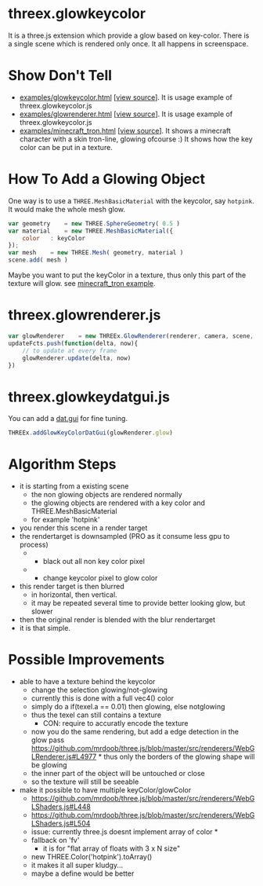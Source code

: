 threex.glowkeycolor
===================

It is a three.js extension which provide a glow based on key-color.
There is a single scene which is rendered only once.
It all happens in screenspace.

Show Don't Tell
===============
* [examples/glowkeycolor.html](http://jeromeetienne.github.io/threex.glowkeycolor/examples/glowkeycolor.html) \[[view source](https://github.com/jeromeetienne/threex.glowkeycolor/blob/master/examples/glowkeycolor.html)\].
It is usage example of threex.glowkeycolor.js
* [examples/glowrenderer.html](http://jeromeetienne.github.io/threex.glowkeycolor/examples/glowrenderer.html) \[[view source](https://github.com/jeromeetienne/threex.glowkeycolor/blob/master/examples/glowrenderer.html)\].
It is usage example of threex.glowkeycolor.js
* [examples/minecraft_tron.html](http://jeromeetienne.github.io/threex.glowkeycolor/examples/minecraft_tron.html) \[[view source](https://github.com/jeromeetienne/threex.glowkeycolor/blob/master/examples/minecraft_tron.html)\].
It shows a minecraft character with a skin tron-line, glowing ofcourse :)
It shows how the key color can be put in a texture.

How To Add a Glowing Object
===========================

One way is to use a ```THREE.MeshBasicMaterial``` with the keycolor, say ```hotpink```.
It would make the whole mesh glow.

```javascript
var geometry	= new THREE.SphereGeometry( 0.5 )
var material	= new THREE.MeshBasicMaterial({
	color	: keyColor
});
var mesh	= new THREE.Mesh( geometry, material )
scene.add( mesh )
```

Maybe you want to put the keyColor in a texture, thus only this part of the texture will 
glow. see [minecraft_tron example](https://github.com/jeromeetienne/threex.glowkeycolor/blob/master/examples/minecraft_tron.html).

threex.glowrenderer.js
======================

```javascript
var glowRenderer	= new THREEx.GlowRenderer(renderer, camera, scene, keyColor, glowColor)
updateFcts.push(function(delta, now){
	// to update at every frame
	glowRenderer.update(delta, now)
})
```

threex.glowkeydatgui.js
=======================

You can add a [dat.gui](https://code.google.com/p/dat-gui/) for fine tuning.

```javascript
THREEx.addGlowKeyColorDatGui(glowRenderer.glow)
```

Algorithm Steps
===============
* it is starting from a existing scene
  * the non glowing objects are rendered normally
  * the glowing objects are rendered with a key color and THREE.MeshBasicMaterial
  * for example 'hotpink'
* you render this scene in a render target
* the rendertarget is downsampled (PRO as it consume less gpu to process)
  * + black out all non key color pixel
  * + change keycolor pixel to glow color 
* this render target is then blurred
  * in horizontal, then vertical. 
  * it may be repeated several time to provide better looking glow, but slower
* then the original render is blended with the blur rendertarget
* it is that simple.


Possible Improvements
=====================
* able to have a texture behind the keycolor
  * change the selection glowing/not-glowing
  * currently this is done with a full vec4() color
  * simply do a if(texel.a == 0.01) then glowing, else notglowing
  * thus the texel can still contains a texture
    * CON: require to accuratly encode the texture
  * now you do the same rendering, but add a edge detection in the glow pass
https://github.com/mrdoob/three.js/blob/master/src/renderers/WebGLRenderer.js#L4977  * thus only the borders of the glowing shape will be glowing
  * the inner part of the object will be untouched or close
  * so the texture will still be seeable
* make it possible to have multiple keyColor/glowColor
  * https://github.com/mrdoob/three.js/blob/master/src/renderers/WebGLShaders.js#L448
  * https://github.com/mrdoob/three.js/blob/master/src/renderers/WebGLShaders.js#L504
  * issue: currently three.js doesnt implement array of color 
    * 
  * fallback on 'fv'
    * it is for "flat array of floats with 3 x N size"
  * new THREE.Color('hotpink').toArray()
  * it makes it all super kludgy...
  * maybe a define would be better
